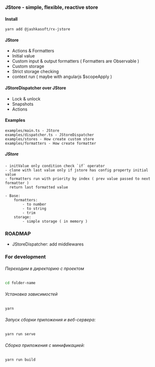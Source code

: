 ### JStore - simple, flexible, reactive store

#### Install
`yarn add @jashkasoft/rx-jstore`

#### JStore
 - Actions & Formatters
 - Initial value
 - Custom input & output formatters ( Formatters are Observable )
 - Custom storage
 - Strict storage checking
 - context run ( maybe with angularjs $scopeApply )

#### JStoreDispatcher over JStore
 - Lock & unlock
 - Snapshots
 - Actions


#### Examples
    examples/main.ts - JStore
    examples/dispatcher.ts - JStoreDispatcher
    examples/stores - How create custom store
    examples/formatters - How create formatter


##### JStore
    - initValue only condition check `if` operator
    - clone with last value only if jstore has config property initial value
    - formatters run with priority by index ( prev value passed to next formatter )
      return last formatted value
      
    - Base:
        formatters:
            - to number
            - to string
            - trim
        storage:
            - simple storage ( in memory )




### ROADMAP
 - JStoreDispatcher: add middlewares  


### For development
###### Переходим в директорию с проектом
```bash
cd folder-name
```

###### Установка зависимостей
```bash
yarn
```

###### Запуск сборки приложения и веб-сервера:
```bash
yarn run serve
```

###### Сборка приложения с минификацией: 
```bash
yarn run build
```
